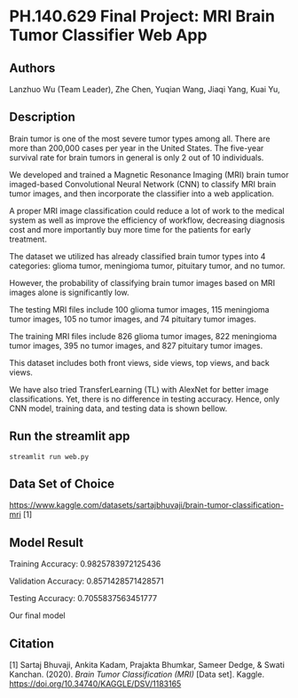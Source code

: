 # PH.140.629 Final Project: MRI Brain Tumor Classifier Web App 
## Authors
Lanzhuo Wu (Team Leader),
Zhe Chen,
Yuqian Wang,
Jiaqi Yang,
Kuai Yu,

## Description
Brain tumor is one of the most severe tumor types among all. There are more than 200,000 cases per year in the United States. The five-year survival rate for brain tumors in general is only 2 out of 10 individuals.

We developed and trained a Magnetic Resonance Imaging (MRI) brain tumor imaged-based Convolutional Neural Network (CNN) to classify MRI brain tumor images, and then incorporate the classifier into a web application.

A proper MRI image classification could reduce a lot of work to the medical system as well as improve the efficiency of workflow, decreasing diagnosis cost and more importantly buy more time for the patients for early treatment.

The dataset we utilized has already classified brain tumor types into 4 categories: glioma tumor, meningioma tumor, pituitary tumor, and no tumor.

However, the probability of classifying brain tumor images based on MRI images alone is significantly low.

The testing MRI files include 100 glioma tumor images, 115 meningioma tumor images, 105 no tumor images, and 74 pituitary tumor images.

The training MRI files include 826 glioma tumor images, 822 meningioma tumor images, 395 no tumor images, and 827 pituitary tumor images.

This dataset includes both front views, side views, top views, and back views.
 
We have also tried TransferLearning (TL) with AlexNet for better image classifications. Yet, there is no difference in testing accuracy. Hence, only CNN model, training data, and testing data is shown bellow.

## Run the streamlit app
```
streamlit run web.py
```

## Data Set of Choice
https://www.kaggle.com/datasets/sartajbhuvaji/brain-tumor-classification-mri [1]

## Model Result
Training Accuracy: 
0.9825783972125436

Validation Accuracy: 
0.8571428571428571

Testing Accuracy: 
0.7055837563451777


Our final model


## Citation
[1] Sartaj Bhuvaji, Ankita Kadam, Prajakta Bhumkar, Sameer Dedge, &amp; Swati Kanchan. (2020). <i>Brain Tumor Classification (MRI)</i> [Data set]. Kaggle. https://doi.org/10.34740/KAGGLE/DSV/1183165

